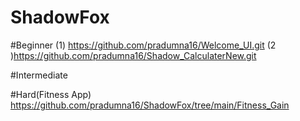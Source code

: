 # ShadowFox
#Beginner
(1) https://github.com/pradumna16/Welcome_UI.git
  (2 )https://github.com/pradumna16/Shadow_CalculaterNew.git

#Intermediate


#Hard(Fitness App)
https://github.com/pradumna16/ShadowFox/tree/main/Fitness_Gain
